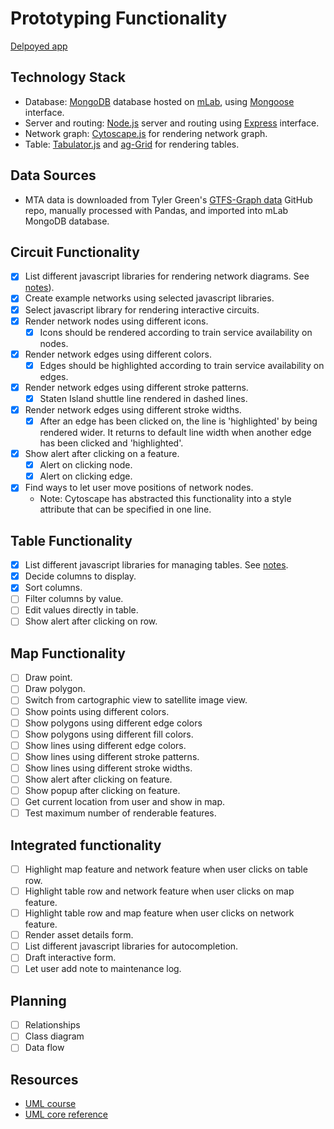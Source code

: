 # Prototyping Functionality
[Delpoyed app](https://prototyping-functionality.herokuapp.com/)

## Technology Stack
- Database: [MongoDB](https://www.mongodb.com/) database hosted on [mLab](https://mlab.com/), using [Mongoose](https://mongoosejs.com/) interface.
- Server and routing: [Node.js](https://nodejs.org/) server and routing using [Express](https://expressjs.com/) interface.
- Network graph: [Cytoscape.js](http://js.cytoscape.org/) for rendering network graph.
- Table: [Tabulator.js](http://tabulator.info/) and [ag-Grid](https://www.ag-grid.com/) for rendering tables.

## Data Sources
- MTA data is downloaded from Tyler Green's [GTFS-Graph data](https://github.com/tyleragreen/gtfs-graph/tree/master/data/mta) GitHub repo, manually processed with Pandas, and imported into mLab MongoDB database.

## Circuit Functionality
- [x] List different javascript libraries for rendering network diagrams. See [notes](./circuit/README.md)).
- [x] Create example networks using selected javascript libraries.
- [x] Select javascript library for rendering interactive circuits.
- [x] Render network nodes using different icons.
	- [x] Icons should be rendered according to train service availability on nodes. 
- [x] Render network edges using different colors.
	- [x] Edges should be highlighted according to train service availability on edges.
- [x] Render network edges using different stroke patterns.
	- [x] Staten Island shuttle line rendered in dashed lines.
- [x] Render network edges using different stroke widths.
	- [x] After an edge has been clicked on, the line is 'highlighted' by being rendered wider. It returns to default line width when another edge has been clicked and 'highlighted'.
- [x] Show alert after clicking on a feature.
	- [x] Alert on clicking node.
	- [x] Alert on clicking edge.
- [x] Find ways to let user move positions of network nodes.
	- Note: Cytoscape has abstracted this functionality into a style attribute that can be specified in one line.

## Table Functionality
- [x] List different javascript libraries for managing tables. See [notes](./table/README.md).
- [x] Decide columns to display.
- [x] Sort columns.
- [ ] Filter columns by value.
- [ ] Edit values directly in table.
- [ ] Show alert after clicking on row.

## Map Functionality
- [ ] Draw point.
- [ ] Draw polygon.
- [ ] Switch from cartographic view to satellite image view.
- [ ] Show points using different colors.
- [ ] Show polygons using different edge colors
- [ ] Show polygons using different fill colors.
- [ ] Show lines using different edge colors.
- [ ] Show lines using different stroke patterns.
- [ ] Show lines using different stroke widths.
- [ ] Show alert after clicking on feature.
- [ ] Show popup after clicking on feature.
- [ ] Get current location from user and show in map.
- [ ] Test maximum number of renderable features.

## Integrated functionality
- [ ] Highlight map feature and network feature when user clicks on table row.
- [ ] Highlight table row and network feature when user clicks on map feature.
- [ ] Highlight table row and map feature when user clicks on network feature.
- [ ] Render asset details form.
- [ ] List different javascript libraries for autocompletion.
- [ ] Draft interactive form.
- [ ] Let user add note to maintenance log.

## Planning
- [ ] Relationships
- [ ] Class diagram
- [ ] Data flow

## Resources
- [UML course](https://courses.edx.org/courses/course-v1:KULeuvenX+UMLx+1T2018/course/)
- [UML core reference](https://www.uml-diagrams.org/uml-core-reference.html)